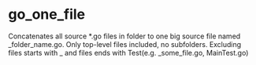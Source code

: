 # go_one_file
Concatenates all source *.go files in folder to one big source file named _folder_name.go.
Only top-level files included, no subfolders.
Excluding files starts with _ and files ends with Test(e.g. _some_file.go, MainTest.go)
